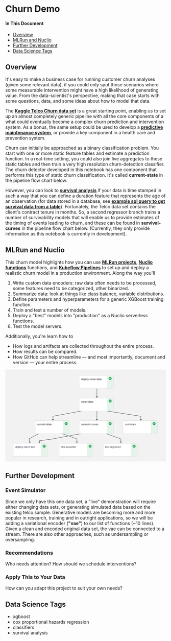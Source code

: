 # Churn Demo

#### In This Document

- [Overview](#overview)
- [MLRun and Nuclio](#mlrun-and-nuclio)
- [Further Development](#further-development)
- [Data Science Tags](#data-science-tags)

<a id="overview"></a>
## Overview

It's easy to make a business case for running customer churn analyses (given some relevant data), if you could only spot those scenarios where some measurable intervention might have a high likelihood of generating value.
From the data-scientist's perspective, making that case starts with some questions, data, and some ideas about how to model that data.

The **[Kaggle Telco Churn data set](https://www.kaggle.com/blastchar/telco-customer-churn)** is a great starting point, enabling us to set up an almost completely generic pipeline with all the core components of a what could eventually become a complex churn prediction and intervention system.
As a bonus, the same setup could be used to develop a **[predictive maintenance system](https://docs.microsoft.com/en-us/archive/msdn-magazine/2019/may/machine-learning-using-survival-analysis-for-predictive-maintenance)**, or provide a key component in a health care and prevention system.

Churn can initially be approached as a binary classification problem.
You start with one or more static feature tables and estimate a prediction function.
In a real-time setting, you could also join live aggregates to these static tables and then train a very high resolution churn-detection classifier.
The churn detector developed in this notebook has one component that performs this type of static churn classification.
It's called **current-state** in the pipeline flow chart below.

However, you can look to **[survival analysis](https://en.wikipedia.org/wiki/Survival_analysis)** if your data is time stamped in such a way that you can define a duration feature that represents the age of an observation (for data stored in a database, see **[example sql query to get survival data from a table](https://lifelines.readthedocs.io/en/latest/Examples.html#example-sql-query-to-get-survival-data-from-a-table)**).
Fortunately, the Telco data set contains the client's contract tenure in months.
So, a second regressor branch trains a number of survivability models that will enable us to provide estimates of the timing of events leading to churn, and these can be found in **survival-curves** in the pipeline flow chart below.
(Currently, they only provide information as this notebook is currently in development).

<a id="mlrun-and-nuclio"></a>
## MLRun and Nuclio

This churn model highlights how you can use **[MLRun projects](https://github.com/mlrun)**, **[Nuclio functions](https://nuclio.io/)** functions, and **[Kubeflow Pipelines](https://www.kubeflow.org/)** to set up and deploy a realistic churn model in a production environment.
Along the way you'll

1. Write custom data encoders: raw data often needs to be processed, some features need to be categorized, other binarized.
2. Summarize data: look at things like class balance, variable distributions.
3. Define parameters and hyperparameters for a generic XGBoost training function.
4. Train and test a number of models.
5. Deploy a "best" models into "production" as a Nuclio serverless functions.
6. Test the model servers.

Additionally, you're learn how to

- How logs and artifacts are collected throughout the entire process.
- How results can be compared.
- How GitHub can help streamline &mdash; and most importantly, document and version &mdash; your entire process.

![pipeline](assets/pipeline-3.png)

<a id="further-development"></a>
## Further Development

### Event Simulator

Since we only have this one data set, a "live" demonstration will require either changing data sets, or generating simulated data based on the existing telco sample.
Generative models are becoming more and more popular in research, training and in outright applications, so we will be adding a variational encoder (**"vae"**) to our list of functions (~10 lines).
Given a clean and encoded original data set, the vae can be connected to a stream.
There are also other approaches, such as undersampling or oversampling.

### Recommendations

Who needs attention? How should we schedule interventions?

### Apply This to Your Data

How can you adapt this project to suit your own needs?

<a id="data-science-tags"></a>
## Data Science Tags

- xgboost
- cox proportional hazards regression
- classifiers<br>
- survival analysis

